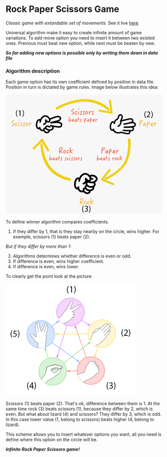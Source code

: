 # Rock Paper Scissors Game
*Classic game with extandable set of movements.*
See it live [here](https://amorkor.github.io/Rock-Paper-Scissors/)

Universal algorithm make it easy to create infinite amount of game variations.
To add move option you need to insert it between two existed ones. Previous must beat new option, while next must be beaten by new.

**_So far adding new options is possible only by writing them down in data file_**

### Algorithm description
Each game option has its own coefficient defined by position in data file. Position in turn is dictated by game rules. Image below illustrates this idea:

![alt text](img/Description/266-2667226_rock-paper-scissors-rules-hd-png-download.jpg "Game rules")

To define winner algorithm compares coefficients. 
1. If they differ by 1, that is they stay nearby on the circle, wins higher. For example, scissors (1) beats paper (2).

*But if they differ by more than 1:*

2. Algorithms determines whether difference is even or odd.
3. If difference is even, wins higher coefficient.
4. If difference is even, wins lower.

To clearly get the point look at the picture:

![alt text](img/Description/RPSLSp_rules.jpg "Game rules")

Scissors (1) beats paper (2). That's ok, difference between them is 1. At the same time rock (3) beats scissors (1), because they differ by 2, which is even. But what about lizard (4) and scissors? They differ by 3, which is odd. In this case lower value (1, belong to scissors) beats higher (4, belong to lizard).

This scheme allows you to insert whatever options you want, all you need is define where this option on the circle will be. 

**_Infinite Rock Paper Scissors game!_**